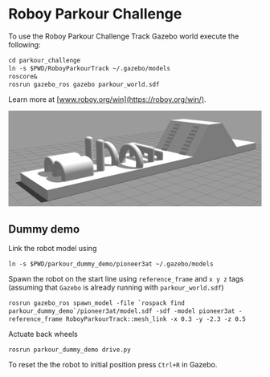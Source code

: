 # Roboy Parkour Challenge

To use the Roboy Parkour Challenge Track Gazebo world execute the following:
```
cd parkour_challenge
ln -s $PWD/RoboyParkourTrack ~/.gazebo/models
roscore&
rosrun gazebo_ros gazebo parkour_world.sdf
```

Learn more at [www.roboy.org/win](https://roboy.org/win/).

![Gazebo Parkour Track](https://github.com/Roboy/parkour_challenge/blob/master/images/gazebo_track.png "Gazebo Parkour Track")

## Dummy demo

Link the robot model using
```
ln -s $PWD/parkour_dummy_demo/pioneer3at ~/.gazebo/models
```

Spawn the robot on the start line using `reference_frame` and `x y z` tags (assuming that `Gazebo` is already running with `parkour_world.sdf`)
```
rosrun gazebo_ros spawn_model -file `rospack find parkour_dummy_demo`/pioneer3at/model.sdf -sdf -model pioneer3at -reference_frame RoboyParkourTrack::mesh_link -x 0.3 -y -2.3 -z 0.5
```

Actuate back wheels
```
rosrun parkour_dummy_demo drive.py
```

To reset the the robot to initial position press `Ctrl+R` in Gazebo.
